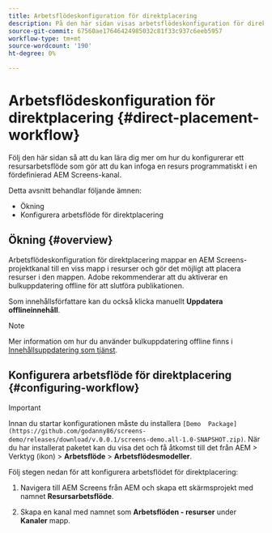 ```yaml
---
title: Arbetsflödeskonfiguration för direktplacering
description: På den här sidan visas arbetsflödeskonfiguration för direktplacering.
source-git-commit: 67560ae17646424985032c81f33c937c6eeb5957
workflow-type: tm+mt
source-wordcount: '190'
ht-degree: 0%

---
```



# Arbetsflödeskonfiguration för direktplacering {#direct-placement-workflow}

Följ den här sidan så att du kan lära dig mer om hur du konfigurerar ett resursarbetsflöde som gör att du kan infoga en resurs programmatiskt i en fördefinierad AEM Screens-kanal.

Detta avsnitt behandlar följande ämnen:

* Ökning
* Konfigurera arbetsflöde för direktplacering

## Ökning {#overview}

Arbetsflödeskonfiguration för direktplacering mappar en AEM Screens-projektkanal till en viss mapp i resurser och gör det möjligt att placera resurser i den mappen. Adobe rekommenderar att du aktiverar en bulkuppdatering offline för att slutföra publikationen.

Som innehållsförfattare kan du också klicka manuellt **Uppdatera offlineinnehåll**.

>[!NOTE]
>
>Mer information om hur du använder bulkuppdatering offline finns i [Innehållsuppdatering som tjänst](/help/user-guide/content-update-as-a-service.md).

## Konfigurera arbetsflöde för direktplacering {#configuring-workflow}

>[!IMPORTANT]
>
>Innan du startar konfigurationen måste du installera `[Demo  Package](https://github.com/godanny86/screens-demo/releases/download/v.0.0.1/screens-demo.all-1.0-SNAPSHOT.zip)`. När du har installerat paketet kan du visa det och få åtkomst till det från AEM > Verktyg (ikon) > **Arbetsflöde** > **Arbetsflödesmodeller**.

Följ stegen nedan för att konfigurera arbetsflödet för direktplacering:

1. Navigera till AEM Screens från AEM och skapa ett skärmsprojekt med namnet **Resursarbetsflöde**.

1. Skapa en kanal med namnet som **Arbetsflöden - resurser** under **Kanaler** mapp.


